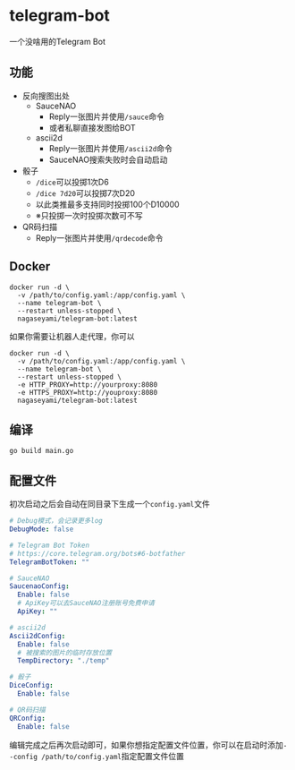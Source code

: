 # telegram-bot

一个没啥用的Telegram Bot

## 功能

- 反向搜图出处
  - SauceNAO
    - Reply一张图片并使用`/sauce`命令
    - 或者私聊直接发图给BOT
  - ascii2d
    - Reply一张图片并使用`/ascii2d`命令
    - SauceNAO搜索失败时会自动启动
- 骰子
  - `/dice`可以投掷1次D6
  - `/dice 7d20`可以投掷7次D20
  - 以此类推最多支持同时投掷100个D10000
  - ※只投掷一次时投掷次数可不写
- QR码扫描
  - Reply一张图片并使用`/qrdecode`命令

## Docker

```shell
docker run -d \
  -v /path/to/config.yaml:/app/config.yaml \
  --name telegram-bot \
  --restart unless-stopped \
  nagaseyami/telegram-bot:latest
```

如果你需要让机器人走代理，你可以

```shell
docker run -d \
  -v /path/to/config.yaml:/app/config.yaml \
  --name telegram-bot \
  --restart unless-stopped \
  -e HTTP_PROXY=http://yourproxy:8080
  -e HTTPS_PROXY=http://youproxy:8080
  nagaseyami/telegram-bot:latest
```

## 编译

```shell
go build main.go
```

## 配置文件

初次启动之后会自动在同目录下生成一个`config.yaml`文件

```yaml
# Debug模式，会记录更多log
DebugMode: false

# Telegram Bot Token
# https://core.telegram.org/bots#6-botfather
TelegramBotToken: ""

# SauceNAO
SaucenaoConfig:
  Enable: false
  # ApiKey可以去SauceNAO注册账号免费申请
  ApiKey: ""

# ascii2d
Ascii2dConfig:
  Enable: false
  # 被搜索的图片的临时存放位置
  TempDirectory: "./temp"

# 骰子
DiceConfig:
  Enable: false

# QR码扫描
QRConfig:
  Enable: false

```

编辑完成之后再次启动即可，如果你想指定配置文件位置，你可以在启动时添加`--config /path/to/config.yaml`指定配置文件位置
